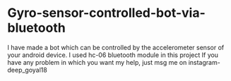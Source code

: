 # Gyro-sensor-controlled-bot-via-bluetooth
I have made a bot which can be controlled by the accelerometer sensor of your android device.
I used hc-06 bluetooth module in this project
If you have any problem in which you want my help, just msg me on instagram- deep_goyal18
